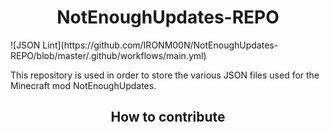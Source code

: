<h1 align = "center"> NotEnoughUpdates-REPO </h1>![JSON Lint](https://github.com/IRONM00N/NotEnoughUpdates-REPO/blob/master/.github/workflows/main.yml)

This repository is used in order to store the various JSON files used for the Minecraft mod NotEnoughUpdates.

<h2 align = "center"> How to contribute </h2>